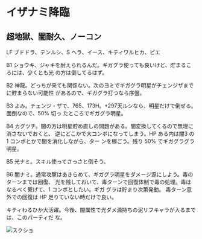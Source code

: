 # イザナミ降臨 

## 超地獄、闇耐久、ノーコン

LF ブドドラ、テンルシ、S ヘラ、イース、キティワルヒカ、ピエ

B1 ショウキ、ジャキを耐えられるんだ。ギガグラ使っても良いけど、貯まるころには、少くとも光
の方は倒してるはず。

B2 神龍。どっちが来ても関係ない。次のヨミでギガグラ明星がチェンジザまでに貯まらない可能性
があるので、ギガグラ打つなら序盤。

B3 よみ。チェンジ・ザで、765、173H。+297天ルシなら、明星だけで倒せる。面倒なので、50% 切っ
たところでギガグラ明星。

B4 カグツチ。闇の方は明星貯め直しの問題がある。闇変換してくるので無理に消さないでおくと、
逆にどこかで大コンボになってしまう。HP ある内は闇3 の 1 コンボとかで闇を消化しながら、ター
ンを稼ごう。残り 50% でギガグラグラ明星。

B5 光ナミ。スキル使ってさっさと倒そう。

B6 闇ナミ。通常攻撃はあきらめて、ギガグラ明星をダメージ源にしよう。毒のターンまでは回復、
光を残しておいて、毒ターンで回復体制で毒の処理。毒はなるべく繋げて、1 コンボとしたい。ギガ
グラは貯まり次第発動。 毒ターン意外での回復は HP 足りていない時だけで良い。

キティわるひか大活躍。今後、闇属性で光ダメ源持ちの泥リフキャラが入るまでは、このパーティだ
な。

![スクショ](http://i.imgur.com/rR1p1rwl.jpg)

<!-- vim: set tw=90 filetype=markdown : -->

